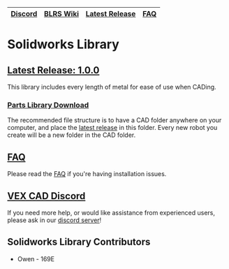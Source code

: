 |[Discord](https://discord.gg/BKV3DJm)|[BLRS Wiki](https://wiki.purduesigbots.com/hardware/vex-cad/solidworks)|[Latest Release](https://github.com/VEX-CAD/VEX-CAD-Solidworks/releases/latest)|[FAQ](https://github.com/VEX-CAD/VEX-CAD-Solidworks/wiki)
|---|---|---|---|

# Solidworks Library
## [Latest Release: 1.0.0](https://github.com/VEX-CAD/VEX-CAD-Solidworks/releases/latest)

This library includes every length of metal for ease of use when CADing.

### [Parts Library Download](https://github.com/VEX-CAD/VEX-CAD-Solidworks/releases/latest)
The recommended file structure is to have a CAD folder anywhere on your computer, and place the [latest release](https://github.com/VEX-CAD/VEX-CAD-Solidworks/releases/latest) in this folder. Every new robot you create will be a new folder in the CAD folder.

## [FAQ](https://github.com/VEX-CAD/VEX-CAD-Solidworks/wiki)
Please read the [FAQ](https://github.com/VEX-CAD/VEX-CAD-Solidworks/wiki) if you're having installation issues. 

## [VEX CAD Discord](https://discord.gg/BKV3DJm)
If you need more help, or would like assistance from experienced users, please ask in our [discord server](https://discord.gg/BKV3DJm)!

## Solidworks Library Contributors
 - Owen - 169E
